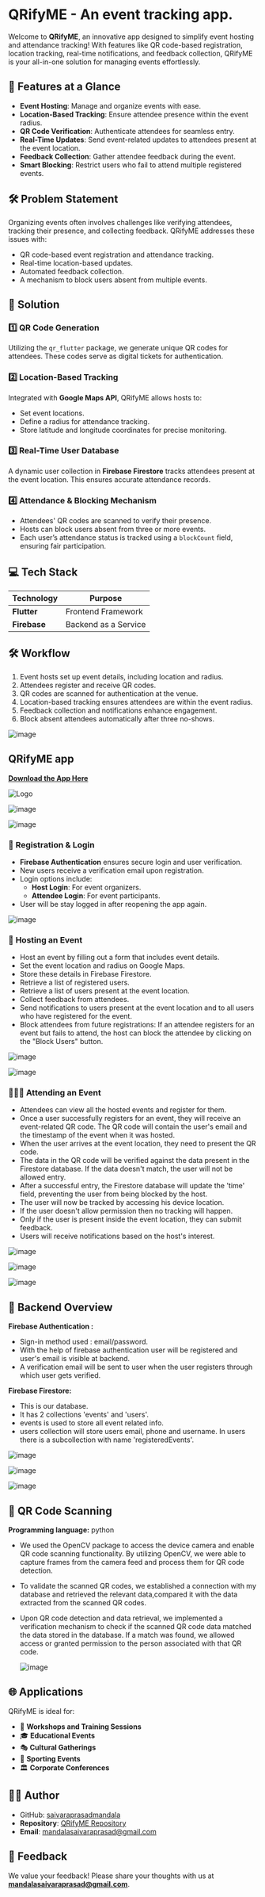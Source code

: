 # QRifyME - An event tracking app.

Welcome to **QRifyME**, an innovative app designed to simplify event hosting and attendance tracking! With features like QR code-based registration, location tracking, real-time notifications, and feedback collection, QRifyME is your all-in-one solution for managing events effortlessly.

## 🌟 **Features at a Glance**
- **Event Hosting**: Manage and organize events with ease.
- **Location-Based Tracking**: Ensure attendee presence within the event radius.
- **QR Code Verification**: Authenticate attendees for seamless entry.
- **Real-Time Updates**: Send event-related updates to attendees present at the event location.
- **Feedback Collection**: Gather attendee feedback during the event.
- **Smart Blocking**: Restrict users who fail to attend multiple registered events.

## 🛠 **Problem Statement**

Organizing events often involves challenges like verifying attendees, tracking their presence, and collecting feedback. QRifyME addresses these issues with:
- QR code-based event registration and attendance tracking.
- Real-time location-based updates.
- Automated feedback collection.
- A mechanism to block users absent from multiple events.

## 🚀 **Solution**
### **1️⃣ QR Code Generation**
Utilizing the `qr_flutter` package, we generate unique QR codes for attendees. These codes serve as digital tickets for authentication.

### **2️⃣ Location-Based Tracking**
Integrated with **Google Maps API**, QRifyME allows hosts to:
- Set event locations.
- Define a radius for attendance tracking.
- Store latitude and longitude coordinates for precise monitoring.

### **3️⃣ Real-Time User Database**
A dynamic user collection in **Firebase Firestore** tracks attendees present at the event location. This ensures accurate attendance records.

### **4️⃣ Attendance & Blocking Mechanism**
- Attendees' QR codes are scanned to verify their presence.
- Hosts can block users absent from three or more events.
- Each user’s attendance status is tracked using a `blockCount` field, ensuring fair participation.


## 💻 **Tech Stack**
| **Technology** | **Purpose**       |
|-----------------|-------------------|
| **Flutter**     | Frontend Framework |
| **Firebase**    | Backend as a Service |

## 🛠 **Workflow**
1. Event hosts set up event details, including location and radius.
2. Attendees register and receive QR codes.
3. QR codes are scanned for authentication at the venue.
4. Location-based tracking ensures attendees are within the event radius.
5. Feedback collection and notifications enhance engagement.
6. Block absent attendees automatically after three no-shows.

![image](https://github.com/saiabhiramjaini/QRify_ME/assets/115941546/c8df3e09-1a29-4f47-8b8e-2e42aa3d373b) 

## QRifyME app

**[Download the App Here](https://drive.google.com/file/d/1Np-RL-XyX2NONKjGhxxfBxP7LbBHxhFA/view?usp=sharing)**

![Logo](https://github.com/saiabhiramjaini/QRify_ME/assets/115941546/5a0a350e-7c79-4af3-9115-f43ca0fe8acb)

![image](https://github.com/saiabhiramjaini/QRify_ME/assets/115941546/8da161d6-f045-4313-91a5-83cbd873d641)

![image](https://github.com/saiabhiramjaini/QRify_ME/assets/115941546/a6c0bcf4-78d3-4de0-aa04-0b327fde1892)

### 📝 **Registration & Login**
- **Firebase Authentication** ensures secure login and user verification.
- New users receive a verification email upon registration.
- Login options include:
  - **Host Login**: For event organizers.
  - **Attendee Login**: For event participants.
- User will be stay logged in after reopening the app again.

![image](https://github.com/saiabhiramjaini/QRify_ME/assets/115941546/bb42e7e4-e978-44da-b468-a0d521ddd365)

### 🎉 **Hosting an Event**

- Host an event by filling out a form that includes event details.
- Set the event location and radius on Google Maps.
- Store these details in Firebase Firestore.
- Retrieve a list of registered users.
- Retrieve a list of users present at the event location.
- Collect feedback from attendees.
- Send notifications to users present at the event location and to all users who have registered for the event.
- Block attendees from future registrations: If an attendee registers for an event but fails to attend, the host can block the attendee by clicking on the "Block Users" button.

![image](https://github.com/saiabhiramjaini/QRify_ME/assets/115941546/969db31f-70e3-4243-96bc-15610949ed84)

![image](https://github.com/saiabhiramjaini/QRify_ME/assets/115941546/c1c73e9d-14fb-4ad6-ac25-bf3acc3b4f00)

### 🧑‍🤝‍🧑 **Attending an Event**

- Attendees can view all the hosted events and register for them.
- Once a user successfully registers for an event, they will receive an event-related QR code. The QR code will contain the user's email and the timestamp of the event when it was hosted.
- When the user arrives at the event location, they need to present the QR code.
- The data in the QR code will be verified against the data present in the Firestore database. If the data doesn't match, the user will not be allowed entry.
- After a successful entry, the Firestore database will update the 'time' field, preventing the user from being blocked by the host.
- The user will now be tracked by accessing his device location.
- If the user doesn't allow permission then no tracking will happen.
- Only if the user is present inside the event location, they can submit feedback.
- Users will receive notifications based on the host's interest.

![image](https://github.com/saiabhiramjaini/QRify_ME/assets/115941546/3937d89e-df76-47d9-b607-27cfec8c5808)

![image](https://github.com/saiabhiramjaini/QRify_ME/assets/115941546/f236cd73-b688-472e-b890-67be98428990)

![image](https://github.com/saiabhiramjaini/QRify_ME/assets/115941546/417053e7-4dd8-4427-b7d5-95372b7c72f6)

## 🔧 **Backend Overview**

**Firebase Authentication :**

- Sign-in method used : email/password.
- With the help of firebase authentication user will be registered and user's email is visible at backend.
- A verification email will be sent to user when the user registers through which user gets verified.

**Firebase Firestore:**

- This is our database.
- It has 2 collections 'events' and 'users'.
- events is used to store all event related info.
- users collection will store users email, phone and username. In users there is a subcollection with name 'registeredEvents'.

![image](https://github.com/saiabhiramjaini/QRify_ME/assets/115941546/6d16302f-aced-480a-8626-656b8cf6cfdb)

![image](https://github.com/saiabhiramjaini/QRify_ME/assets/115941546/10d642ec-d26d-4f8b-af3f-fdb8fcfe9e17)

![image](https://github.com/saiabhiramjaini/QRify_ME/assets/115941546/f94e2f5c-65c2-4ea5-8a5c-8112c3f34372)

## 🎯 **QR Code Scanning**

**Programming language:** python

- We used the OpenCV package to access the device camera and enable QR code scanning functionality. By utilizing OpenCV, we were able to capture frames from the camera feed and process them for QR code detection.
- To validate the scanned QR codes, we established a connection with my database and retrieved the relevant data,compared it with the data extracted from the scanned QR codes.
- Upon QR code detection and data retrieval, we implemented a verification mechanism to check if the scanned QR code data matched the data stored in the database. If a match was found, we allowed access or granted permission to the person associated with that QR code.

  ![image](https://github.com/saiabhiramjaini/QRify_ME/assets/115941546/1efeeca9-f067-4f9d-977f-633b6cf12eee)


## 🌐 **Applications**
QRifyME is ideal for:
- 🏢 **Workshops and Training Sessions**  
- 🎓 **Educational Events**  
- 🎭 **Cultural Gatherings**  
- 🏅 **Sporting Events**  
- 🏛 **Corporate Conferences**  

## 🧑‍💻 **Author**
- GitHub: [saivaraprasadmandala](https://github.com/saivaraprasadmandala)
- **Repository**: [QRifyME Repository](https://github.com/saivaraprasadmandala/Event-Tracker)
- **Email**: mandalasaivaraprasad@gmail.com

## 💬 **Feedback**
We value your feedback! Please share your thoughts with us at **mandalasaivaraprasad@gmail.com**.
